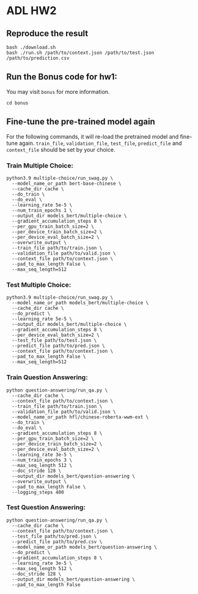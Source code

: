 # ADL HW2


## Reproduce the result
```bash=
bash ./download.sh
bash ./run.sh /path/to/context.json /path/to/test.json /path/to/prediction.csv
```

## Run the Bonus code for hw1:
You may visit `bonus` for more information.
```bash=
cd bonus
```

## Fine-tune the pre-trained model again
For the following commands, it will re-load the pretrained model and fine-tune again. `train_file`, `validation_file`, `test_file`, `predict_file` and `context_file` should be set by your choice.

### Train Multiple Choice:
```bash=
python3.9 multiple-choice/run_swag.py \
  --model_name_or_path bert-base-chinese \
  --cache_dir cache \
  --do_train \
  --do_eval \
  --learning_rate 5e-5 \
  --num_train_epochs 1 \
  --output_dir models_bert/multiple-choice \
  --gradient_accumulation_steps 8 \
  --per_gpu_train_batch_size=2 \
  --per_device_train_batch_size=2 \
  --per_device_eval_batch_size=2 \
  --overwrite_output \
  --train_file path/to/train.json \
  --validation_file path/to/valid.json \
  --context_file path/to/context.json \
  --pad_to_max_length False \
  --max_seq_length=512
```


### Test Multiple Choice:
```bash=
python3.9 multiple-choice/run_swag.py \
  --model_name_or_path models_bert/multiple-choice \
  --cache_dir cache \
  --do_predict \
  --learning_rate 5e-5 \
  --output_dir models_bert/multiple-choice \
  --gradient_accumulation_steps 8 \
  --per_device_eval_batch_size=2 \
  --test_file path/to/test.json \
  --predict_file path/to/pred.json \
  --context_file path/to/context.json \
  --pad_to_max_length False \
  --max_seq_length=512
```

### Train Question Answering:
```bash=
python question-answering/run_qa.py \
  --cache_dir cache \
  --context_file path/to/context.json \
  --train_file path/to/train.json \
  --validation_file path/to/valid.json \
  --model_name_or_path hfl/chinese-roberta-wwm-ext \
  --do_train \
  --do_eval \
  --gradient_accumulation_steps 8 \
  --per_gpu_train_batch_size=2 \
  --per_device_train_batch_size=2 \
  --per_device_eval_batch_size=2 \
  --learning_rate 3e-5 \
  --num_train_epochs 3 \
  --max_seq_length 512 \
  --doc_stride 128 \
  --output_dir models_bert/question-answering \
  --overwrite_output \
  --pad_to_max_length False \
  --logging_steps 400
```

### Test Question Answering:
```bash=
python question-answering/run_qa.py \
  --cache_dir cache \
  --context_file path/to/context.json \
  --test_file path/to/pred.json \
  --predict_file path/to/pred.csv \
  --model_name_or_path models_bert/question-answering \
  --do_predict \
  --gradient_accumulation_steps 8 \
  --learning_rate 3e-5 \
  --max_seq_length 512 \
  --doc_stride 128 \
  --output_dir models_bert/question-answering \
  --pad_to_max_length False
```

